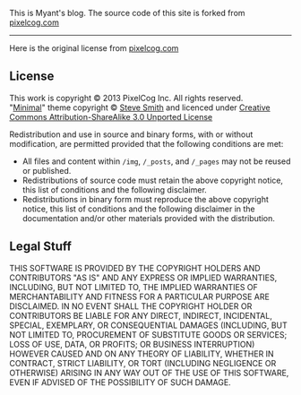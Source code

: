 This is Myant's blog. The source code of this site is forked from [pixelcog.com](http://pixelcog.com/)

--------
Here is the original license from [pixelcog.com](http://pixelcog.com/)

## License

This work is copyright © 2013 PixelCog Inc.  All rights reserved.  
"[Minimal](https://github.com/orderedlist/minimal)" theme copyright © [Steve Smith](http://orderedlist.com/) and licenced under [Creative Commons Attribution-ShareAlike 3.0 Unported License](http://creativecommons.org/licenses/by-sa/3.0/)

Redistribution and use in source and binary forms, with or without modification, are permitted provided that the following conditions are met:

- All files and content within `/img`, `/_posts`, and `/_pages` may not be reused or published.
- Redistributions of source code must retain the above copyright notice, this list of conditions and the following disclaimer.
- Redistributions in binary form must reproduce the above copyright notice, this list of conditions and the following disclaimer in the documentation and/or other materials provided with the distribution.


## Legal Stuff

THIS SOFTWARE IS PROVIDED BY THE COPYRIGHT HOLDERS AND CONTRIBUTORS "AS IS" AND ANY EXPRESS OR IMPLIED WARRANTIES, INCLUDING, BUT NOT LIMITED TO, THE IMPLIED WARRANTIES OF MERCHANTABILITY AND FITNESS FOR A PARTICULAR PURPOSE ARE DISCLAIMED. IN NO EVENT SHALL THE COPYRIGHT HOLDER OR CONTRIBUTORS BE LIABLE FOR ANY DIRECT, INDIRECT, INCIDENTAL, SPECIAL, EXEMPLARY, OR CONSEQUENTIAL DAMAGES (INCLUDING, BUT NOT LIMITED TO, PROCUREMENT OF SUBSTITUTE GOODS OR SERVICES; LOSS OF USE, DATA, OR PROFITS; OR BUSINESS INTERRUPTION) HOWEVER CAUSED AND ON ANY THEORY OF LIABILITY, WHETHER IN CONTRACT, STRICT LIABILITY, OR TORT (INCLUDING NEGLIGENCE OR OTHERWISE) ARISING IN ANY WAY OUT OF THE USE OF THIS SOFTWARE, EVEN IF ADVISED OF THE POSSIBILITY OF SUCH DAMAGE.
